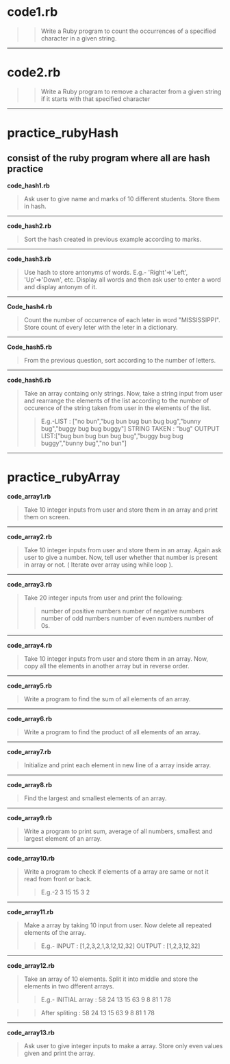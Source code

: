# code1.rb #

>>Write a Ruby program to count the occurrences of a specified character in a given string. 
----
# code2.rb #

>>Write a Ruby program to remove a character from a given string if it starts with that specified character 
----
# practice_rubyHash #

## consist of the ruby program where all are hash practice ##
**code_hash1.rb** 
>Ask user to give name and marks of 10 different students. Store them in hash.
----
**code_hash2.rb** 
>Sort the hash created in previous example according to marks.
----
**code_hash3.rb**
>Use hash to store antonyms of words. E.g.- 'Right'=>'Left', 'Up'=>'Down', etc. Display all words and then ask user to enter a word and display antonym of it.
----
**Code_hash4.rb** 
>Count the number of occurrence of each leter in word "MISSISSIPPI". Store count of every leter with the leter in a dictionary.
----
**Code_hash5.rb** 
>From the previous question, sort according to the number of letters.
----
**code_hash6.rb** 
>Take an array containg only strings. Now, take a string input from user and rearrange the elements of the list according to the number of occurence of the string taken from user in the elements of the list.
>>E.g.-LIST : ["no bun","bug bun bug bun bug bug","bunny bug","buggy bug bug buggy"]
>>STRING TAKEN : "bug"
>>OUTPUT LIST:["bug bun bug bun bug bug","buggy bug bug buggy","bunny bug","no bun"]
----
# practice_rubyArray #
**code_array1.rb**
>Take 10 integer inputs from user and store them in an array and print them on screen.
----
**code_array2.rb**
>Take 10 integer inputs from user and store them in an array. Again ask user to give a number. Now, tell user whether that number is present in array or not.
( Iterate over array using while loop ).
----
**code_array3.rb**
>Take 20 integer inputs from user and print the following:
>>number of positive numbers
>>number of negative numbers
>>number of odd numbers
>>number of even numbers
>>number of 0s.
----
**code_array4.rb**
>Take 10 integer inputs from user and store them in an array. Now, copy all the elements in another array but in reverse order.
----
**code_array5.rb**
>Write a program to find the sum of all elements of an array.
----
**code_array6.rb**
>Write a program to find the product of all elements of an array.
----
**code_array7.rb**
>Initialize and print each element in new line of a array inside array.
----
**code_array8.rb**
>Find the largest and smallest elements of an array.
----
**code_array9.rb**
>Write a program to print sum, average of all numbers, smallest and largest element of an array.
----
**code_array10.rb**
>Write a program to check if elements of a array are same or not it read from front or back.
>> E.g.-2	3	15	15	3	2
----
**code_array11.rb**
>Make a array by taking 10 input from user. Now delete all repeated elements of the array.
>>E.g.-
>>INPUT : [1,2,3,2,1,3,12,12,32]
>>OUTPUT : [1,2,3,12,32]
----
**code_array12.rb**
>Take an array of 10 elements. Split it into middle and store the elements in two dfferent arrays. 
>>E.g.-
>>INITIAL array :
>>58	24	13	15	63	9	8	81	1	78

>>After spliting :
>>58	24	13	15	63
>>9	8	81	1	78
----
**code_array13.rb**
>Ask user to give integer inputs to make a array. Store only even values given and print the array.
